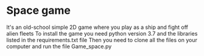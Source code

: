 # Space game

It's an old-school simple 2D game where you play as a ship and fight off alien fleets
To install the game you need python version 3.7 and the libraries listed in the requirements.txt file
Then you need to clone all the files on your computer and run the file Game_space.py

